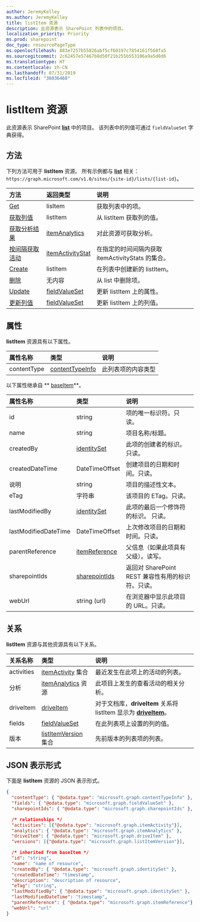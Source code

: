 ```yaml
---
author: JeremyKelley
ms.author: JeremyKelley
title: listItem 资源
description: 此资源表示 SharePoint 列表中的项目。
localization_priority: Priority
ms.prod: sharepoint
doc_type: resourcePageType
ms.openlocfilehash: 883e7257b55826abf5cf60197c7854161f568fa5
ms.sourcegitcommit: 2c62457e57467b8d50f21b255b553106a9a5d8d6
ms.translationtype: HT
ms.contentlocale: zh-CN
ms.lasthandoff: 07/31/2019
ms.locfileid: "36036468"
---
```

# <a name="listitem-resource"></a>listItem 资源

此资源表示 SharePoint **[list][]** 中的项目。
该列表中的列值可通过 `fieldValueSet` 字典获得。

## <a name="methods"></a>方法

下列方法可用于 **listItem** 资源。
所有示例都与 **[list][]** 相关：`https://graph.microsoft.com/v1.0/sites/{site-id}/lists/{list-id}`。

| 方法                    | 返回类型 | 说明
|:-------------------------------|:-------------------|:------
| [Get][]                   | lisItem| 获取列表中的项。
| [获取列值][Get]       | listItem | 从 listItem 获取列的值。
| [获取分析结果][]              | [itemAnalytics][]| 对此资源可获取分析。 
| [按间隔获取活动][] | [itemActivityStat][]| 在指定的时间间隔内获取 itemActivityStats 的集合。
| [Create][]                     | listItem | 在列表中创建新的 listItem。
| [删除][]                     | 无内容 | 从 list 中删除项。
| [Update][]                     | [fieldValueSet][]| 更新 listItem 上的属性。
| [更新列值][Update] | [fieldValueSet][]| 更新 listItem 上的列值。

[Get]: ../api/listitem-get.md
[获取分析结果]: ../api/itemanalytics-get.md
[按间隔获取活动]: ../api/itemactivitystat-getactivitybyinterval.md
[Create]: ../api/listitem-create.md
[删除]: ../api/listitem-delete.md
[Update]: ../api/listitem-update.md

[itemActivityStat]: itemactivitystat.md
[fieldValueSet]: fieldvalueset.md

## <a name="properties"></a>属性

**listItem** 资源具有以下属性。

| 属性名称 | 类型                | 说明
|:--------------|:--------------------|:-------------------------------
| contentType   | [contentTypeInfo][] | 此列表项的内容类型

以下属性继承自 ** [baseItem][]**。

| 属性名称        | 类型              | 说明
|:---------------------|:------------------|:----------------------------------
| id                   | string            | 项的唯一标识符。只读。
| name                 | string            | 项目名称/标题。
| createdBy            | [identitySet][]   | 此项的创建者的标识。 只读。
| createdDateTime      | DateTimeOffset    | 创建项目的日期和时间。只读。
| 说明          | string            | 项目的描述性文本。
| eTag                 | 字符串            | 该项目的 ETag。只读。                                                          |
| lastModifiedBy       | [identitySet][]   | 此项的最后一个修饰符的标识。 只读。
| lastModifiedDateTime | DateTimeOffset    | 上次修改项目的日期和时间。只读。
| parentReference      | [itemReference][] | 父信息（如果此项具有父级）。读写。
| sharepointIds        | [sharepointIds][] | 返回对 SharePoint REST 兼容性有用的标识符。只读。
| webUrl               | string (url)      | 在浏览器中显示此项目的 URL。只读。

## <a name="relationships"></a>关系

 **listItem** 资源与其他资源具有以下关系。

| 关系名称 | 类型                           | 说明
|:------------------|:-------------------------------|:-------------------------------
| activities        | [itemActivity][] 集合    | 最近发生在此项上的活动的列表。
| 分析         | [itemAnalytics][] 资源     | 此项目上发生的查看活动的相关分析。
| driveItem         | [driveItem][]                  | 对于文档库，**driveItem** 关系将 listItem 显示为 **[driveItem][]**。
| fields            | [fieldValueSet][]              | 在此列表项上设置的列的值。
| 版本          | [listItemVersion][] 集合 | 先前版本的列表项的列表。

[baseItem]: baseitem.md
[contentTypeInfo]: contenttypeinfo.md
[driveItem]: driveitem.md
[fieldValueSet]: fieldvalueset.md
[identitySet]: identityset.md
[itemActivity]: itemactivity.md
[itemAnalytics]: itemanalytics.md
[itemReference]: itemreference.md
[list]: list.md
[listItemVersion]: listitemversion.md
[sharepointIds]: sharepointids.md

## <a name="json-representation"></a>JSON 表示形式

下面是 **listItem** 资源的 JSON 表示形式。

<!--{
  "blockType": "resource",
  "keyProperty": "id",
  "baseType": "microsoft.graph.baseItem",
  "@odata.type": "microsoft.graph.listItem"
}-->

```json
{
  "contentType": { "@odata.type": "microsoft.graph.contentTypeInfo" },
  "fields": { "@odata.type": "microsoft.graph.fieldValueSet" },
  "sharepointIds": { "@odata.type": "microsoft.graph.sharepointIds" },

  /* relationships */
  "activities": [{"@odata.type": "microsoft.graph.itemActivity"}],
  "analytics": { "@odata.type": "microsoft.graph.itemAnalytics" },
  "driveItem": { "@odata.type": "microsoft.graph.driveItem" },
  "versions": [{"@odata.type": "microsoft.graph.listItemVersion"}],

  /* inherited from baseItem */
  "id": "string",
  "name": "name of resource",
  "createdBy": { "@odata.type": "microsoft.graph.identitySet" },
  "createdDateTime": "timestamp",
  "description": "description of resource",
  "eTag": "string",
  "lastModifiedBy": { "@odata.type": "microsoft.graph.identitySet" },
  "lastModifiedDateTime": "timestamp",
  "parentReference": { "@odata.type": "microsoft.graph.itemReference"},
  "webUrl": "url"
}
```

<!-- {
  "type": "#page.annotation",
  "description": "",
  "keywords": "",
  "section": "documentation",
  "tocPath": "Resources/listItem",
  "tocBookmarks": {
    "ListItem": "#"
  }
} -->
